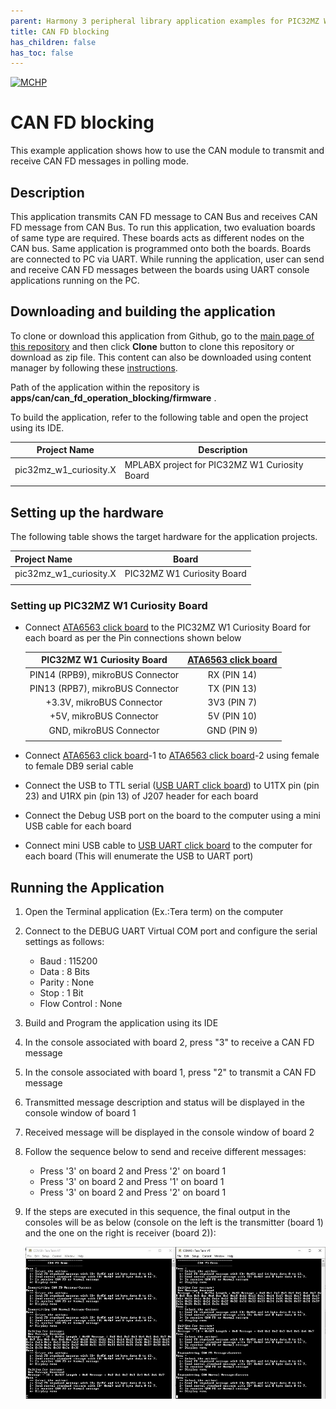 ```yaml
---
parent: Harmony 3 peripheral library application examples for PIC32MZ W1 family
title: CAN FD blocking 
has_children: false
has_toc: false
---
```


[![MCHP](https://www.microchip.com/ResourcePackages/Microchip/assets/dist/images/logo.png)](https://www.microchip.com)

# CAN FD blocking

This example application shows how to use the CAN module to transmit and receive CAN FD messages in polling mode.

## Description

This application transmits CAN FD message to CAN Bus and receives CAN FD message from CAN Bus. To run this application, two evaluation boards of same type are required. These boards acts as different nodes on the CAN bus. Same application is programmed onto both the boards. Boards are connected to PC via UART. While running the application, user can send and receive CAN FD messages between the boards using UART console applications running on the PC.

## Downloading and building the application

To clone or download this application from Github, go to the [main page of this repository](https://github.com/Microchip-MPLAB-Harmony/csp_apps_pic32mz_w1) and then click **Clone** button to clone this repository or download as zip file.
This content can also be downloaded using content manager by following these [instructions](https://github.com/Microchip-MPLAB-Harmony/contentmanager/wiki).

Path of the application within the repository is **apps/can/can_fd_operation_blocking/firmware** .

To build the application, refer to the following table and open the project using its IDE.

| Project Name      | Description                                    |
| ----------------- | ---------------------------------------------- |
| pic32mz_w1_curiosity.X | MPLABX project for PIC32MZ W1 Curiosity Board |
|||

## Setting up the hardware

The following table shows the target hardware for the application projects.

| Project Name| Board|
|:---------|:---------:|
| pic32mz_w1_curiosity.X | PIC32MZ W1 Curiosity Board |
|||

### Setting up PIC32MZ W1 Curiosity Board

- Connect [ATA6563 click board](https://www.mikroe.com/ata6563-click) to the PIC32MZ W1 Curiosity Board for each board as per the Pin connections shown below

    | PIC32MZ W1 Curiosity Board  | [ATA6563 click board](https://www.mikroe.com/ata6563-click)  |
    |:-----------------------------------:|:-----------------------------------:|
    | PIN14 (RPB9), mikroBUS Connector |  RX (PIN 14) |
    | PIN13 (RPB7), mikroBUS Connector |  TX (PIN 13) |
    | +3.3V, mikroBUS Connector | 3V3 (PIN 7) |
    | +5V, mikroBUS Connector | 5V (PIN 10) |
    | GND, mikroBUS Connector | GND (PIN 9) |
    |||

- Connect [ATA6563 click board](https://www.mikroe.com/ata6563-click)-1 to [ATA6563 click board](https://www.mikroe.com/ata6563-click)-2 using female to female DB9 serial cable
- Connect the USB to TTL serial ([USB UART click board](https://www.mikroe.com/usb-uart-click)) to U1TX pin (pin 23) and U1RX pin (pin 13) of J207 header for each board
- Connect the Debug USB port on the board to the computer using a mini USB cable for each board
- Connect mini USB cable to [USB UART click board](https://www.mikroe.com/usb-uart-click) to the computer for each board (This will enumerate the USB to UART port)

## Running the Application

1. Open the Terminal application (Ex.:Tera term) on the computer
2. Connect to the DEBUG UART Virtual COM port and configure the serial settings as follows:
    - Baud : 115200
    - Data : 8 Bits
    - Parity : None
    - Stop : 1 Bit
    - Flow Control : None
3. Build and Program the application using its IDE
4. In the console associated with board 2, press "3" to receive a CAN FD message
5. In the console associated with board 1, press "2" to transmit a CAN FD message
6. Transmitted message description and status will be displayed in the console window of board 1
7. Received message will be displayed in the console window of board 2
8. Follow the sequence below to send and receive different messages:
    - Press '3' on board 2 and Press '2' on board 1
    - Press '3' on board 2 and Press '1' on board 1
    - Press '3' on board 2 and Press '2' on board 1
9. If the steps are executed in this sequence, the final output in the consoles will be as below (console on the left is the transmitter (board 1) and the one on the right is receiver (board 2)):

    ![output](images/output_can_fd_operation_blocking.png)